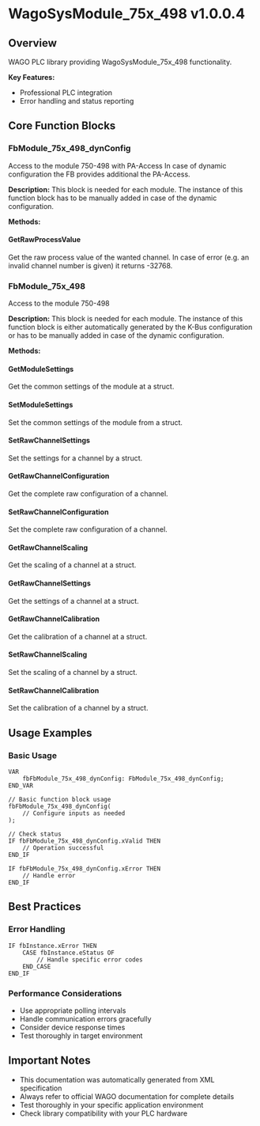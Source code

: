 # WagoSysModule_75x_498 v1.0.0.4

## Overview
WAGO PLC library providing WagoSysModule_75x_498 functionality.

**Key Features:**
- Professional PLC integration
- Error handling and status reporting

## Core Function Blocks

### FbModule_75x_498_dynConfig
Access to the module 750-498 with PA-Access In case of dynamic configuration the FB provides additional the PA-Access.

**Description:**
This block is needed for each module. The instance of this function block has to be manually added in case of the dynamic configuration.

**Methods:**

#### GetRawProcessValue
Get the raw process value of the wanted channel. In case of error (e.g. an invalid channel number is given) it returns -32768.

### FbModule_75x_498
Access to the module 750-498

**Description:**
This block is needed for each module. The instance of this function block is either automatically generated by the K-Bus configuration or has to be manually added in case of the dynamic configuration.

**Methods:**

#### GetModuleSettings
Get the common settings of the module at a struct.

#### SetModuleSettings
Set the common settings of the module from a struct.

#### SetRawChannelSettings
Set the settings for a channel by a struct.

#### GetRawChannelConfiguration
Get the complete raw configuration of a channel.

#### SetRawChannelConfiguration
Set the complete raw configuration of a channel.

#### GetRawChannelScaling
Get the scaling of a channel at a struct.

#### GetRawChannelSettings
Get the settings of a channel at a struct.

#### GetRawChannelCalibration
Get the calibration of a channel at a struct.

#### SetRawChannelScaling
Set the scaling of a channel by a struct.

#### SetRawChannelCalibration
Set the calibration of a channel by a struct.

## Usage Examples

### Basic Usage
```iec
VAR
    fbFbModule_75x_498_dynConfig: FbModule_75x_498_dynConfig;
END_VAR

// Basic function block usage
fbFbModule_75x_498_dynConfig(
    // Configure inputs as needed
);

// Check status
IF fbFbModule_75x_498_dynConfig.xValid THEN
    // Operation successful
END_IF

IF fbFbModule_75x_498_dynConfig.xError THEN
    // Handle error
END_IF
```

## Best Practices

### Error Handling
```iec
IF fbInstance.xError THEN
    CASE fbInstance.eStatus OF
        // Handle specific error codes
    END_CASE
END_IF
```

### Performance Considerations
- Use appropriate polling intervals
- Handle communication errors gracefully
- Consider device response times
- Test thoroughly in target environment

## Important Notes

- This documentation was automatically generated from XML specification
- Always refer to official WAGO documentation for complete details
- Test thoroughly in your specific application environment
- Check library compatibility with your PLC hardware

